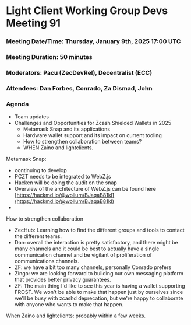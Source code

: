 # Light Client Working Group Devs Meeting 91

### Meeting Date/Time: Thursday, January 9th, 2025 17:00 UTC

### Meeting Duration: 50 minutes

### Moderators: Pacu (ZecDevRel), Decentralist (ECC)

### Attendees: Dan Forbes, Conrado, Za Dismad, John

### Agenda

- Team updates  
- Challenges and Opportunities for Zcash Shielded Wallets in 2025  
  - Metamask Snap and its applications  
  - Hardware wallet support and its impact on current tooling  
  - How to strengthen collaboration between teams?  
  - WHEN Zaino and lightclients.


  

Metamask Snap:

- continuing to develop  
- PCZT needs to be integrated to WebZ.js  
- Hacken will be doing the audit on the snap  
- Overview of the architecture of WebZ.js can be found here [https://hackmd.io/@wollum/BJaqaB81kl](https://hackmd.io/@wollum/BJaqaB81kl)  
- 

How to strengthen collaboration

- ZecHub: Learning how to find the different groups and tools to contact the different teams.   
- Dan: overall the interaction is pretty satisfactory, and there might be many channels and it could be best to actually have a single communication channel and be vigilant of proliferation of communications channels.   
- ZF: we have a bit too many channels, personally Conrado prefers   
- Zingo: we are looking forward to building our own messaging platform that provides better privacy guarantees.   
- ZF: The main thing I'd like to see this year is having a wallet supporting FROST. We won't be able to make that happen just by ourselves since we'll be busy with zcashd deprecation, but we're happy to collaborate with anyone who wants to make that happen. 


  
When Zaino and lightclients: probably within a few weeks.  